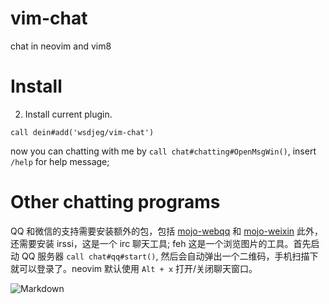 # vim-chat
chat in neovim and vim8


# Install
2. Install current plugin.
```viml
call dein#add('wsdjeg/vim-chat')
```
now you can chatting with me by `call chat#chatting#OpenMsgWin()`, insert `/help` for help message;

# Other chatting programs

QQ 和微信的支持需要安装额外的包，包括 [mojo-webqq](https://github.com/sjdy521/Mojo-Webqq) 和 [mojo-weixin](https://github.com/sjdy521/Mojo-Weixin)
此外，还需要安装 irssi，这是一个 irc 聊天工具; feh 这是一个浏览图片的工具。首先启动 QQ 服务器 `call chat#qq#start()`, 然后会自动弹出一个二维码，手机扫描下就可以登录了。neovim 默认使用 `Alt + x` 打开/关闭聊天窗口。

![Markdown](http://i2.kiimg.com/1949/c18404d7afdc7f3a.gif)
